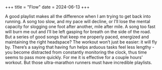 +++
title = "Flow"
date = 2024-06-13
+++

A good playlist makes all the difference when I am trying to get back into running. A song too slow, and my pace will decline, or I’ll lose the mental capacity for slogging one foot after another, mile after mile. A song too fast will burn me out and I’ll be left gasping for breath on the side of the road. But a series of good songs that keep me properly paced, energized and maintaining the right headspace? The workout won’t just be easier: it will fly by. There’s a saying that having fun helps arduous tasks feel less lengthy - you become distracted from constantly monitoring the clock, thus time seems to pass more quickly. For me it is effective for a couple hours’ workout. But those ultra-marathon runners must have incredible playlists.
